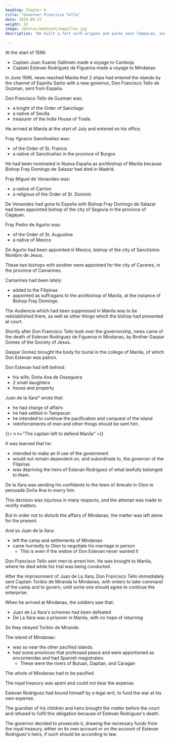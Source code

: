 ```yaml
---
heading: Chapter 6
title: "Governor Francisco Tello"
date: 2024-09-22
weight: 16
image: /photos/medieval/magellan.jpg
description: "He built a fort with arigues and palms near Tampacan, and founded a Spanish settlement which he named Murcia"

---
```



<!-- Of the administration of , and of the second establishment of the Audiencia of Manila; and of occurrences during the period of this administration. -->


At the start of 1596:
- Captain Juan Xuarez Gallinato made a voyage to Camboja 
- Captain Estevan Rodriguez de Figueroa made a voyage to Mindanao

In June 1596, news reached Manila that 2 ships had entered the islands by the channel of Espiritu Santo with a new governor, Don Francisco Tello de Guzman, sent from España.

Don Francisco Tello de Guzman was:
- a knight of the Order of Sanctiago
- a native of Sevilla
- treasurer of the India House of Trade. 

He arrived at Manila at the start of July and entered on his office.

Fray Ygnacio Sanctivañez was:
- of the Order of St. Francis
- a native of Sanctivañez in the province of Burgos

He had been nominated in Nueva España as archbishop of Manila because Bishop Fray Domingo de Salazar had died in Madrid.

Fray Miguel de Venavides was:
- a native of Carrion
- a religious of the Order of St. Dominic

De Venavides had gone to España with Bishop Fray Domingo de Salazar had been appointed bishop of the city of Segovia in the province of Cagayan.

Fray Pedro de Agurto was:
- of the Order of St. Augustine
- a native of Mexico

De Agurto had been appointed in Mexico, bishop of the city of Sanctisimo Nombre de Jesus.

<!-- , who was not yet named, -->
These two bishops with another were appointed for the city of Caceres, in the province of Camarines.

Camarines had been lately:
- added to the Filipinas
- appointed as suffragans to the archbishop of Manila, at the instance of Bishop Fray Domingo. 

The Audiencia which had been suppressed in Manila was to be reëstablished there, as well as other things which the bishop had presented at court.

Shortly after Don Francisco Tello took over the governorship, news came of the death of Estevan Rodriguez de Figueroa in Mindanao, by Brother Gaspar Gomez of the Society of Jesus.

Gaspar Gomez brought the body for burial in the college of Manila, of which Don Estevan was patron. 

Don Estevan had left behind:
- his wife, Doña Ana de Osseguera
- 2 small daughters
- house and property

Juan de la Xara* wrote that:
- he had charge of affairs
- he had settled in Tampacan
- he intended to continue the pacification and conquest of the island
- reënforcements of men and other things should be sent him.

{{< n n="The captain left to defend Manila" >}}

It was learned that he:
- intended to make an ill use of the government
- would not remain dependent on, and subordinate to, the governor of the Filipinas
- was depriving the heirs of Estevan Rodriguez of what lawfully belonged to them.

De la Xara was sending his confidants to the town of Arevalo in Oton to persuade Doña Ana to marry him.

<!-- It was learned that, in order to make himself safer in this respect, he was  -->

This decision was injurious in many respects, and the attempt was made to rectify matters.

But in order not to disturb the affairs of Mindanao, the matter was left alone for the present.

<!-- , until time should show the course to be followed. -->

And so Juan de la Xara:
- left the camp and settlements of Mindanao
- came hurriedly to Oton to negotiate his marriage in person
  - This is even if the widow of Don Estevan never wanted it

Don Francisco Tello sent men to arrest him. He was brought to Manila, where he died while his trial was being conducted.

After the imprisonment of Juan de La Xara, Don Francisco Tello immediately sent Captain Toribio de Miranda to Mindanao, with orders to take command of the camp and to govern, until some one should agree to continue the enterprise.

When he arrived at Mindanao, the soldiers saw that:
- Juan de La Xara's schemes had been defeated
- De La Xara was a prisoner in Manila, with no hope of returning

So they obeyed Toribio de Miranda.

<!-- In Manila the governor was considering carefully the necessary measures for continuing the war, since  -->

The island of Mindanao:
- was so near the other pacified islands.
- had some provinces that professed peace and were apportioned as encomiendas and had Spanish magistrates:
  - These were the rivers of Butuan, Dapitan, and Caragan

The whole of Mindanao had to be pacified. 

The royal treasury was spent and could not bear the expense.

Estevan Rodriguez had bound himself by a legal writ, to fund the war at his own expense.

<!-- , in accordance with the terms of his agreement. -->

The guardian of his children and heirs brought the matter before the court and refused to fulfil this obligation because of Estevan Rodriguez's death.

<!-- In order not to lose time, for what had been commenced had to be continued in one way or another,  -->

The governor decided to prosecute it, drawing the necessary funds from the royal treasury, either on its own account or on the account of Estevan Rodriguez's heirs, if such should be according to law.

